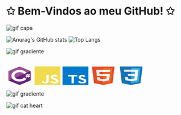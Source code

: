 # ✩ Bem-Vindos ao meu GitHub!  ✩ 
![gif capa](https://static.tumblr.com/2c0794f55d8089b775514e04df2fdec4/bkeuqco/Hlqpcpggk/tumblr_static_tumblr_static__focused_v3.gif)

![Anurag's GitHub stats](https://github-readme-stats.vercel.app/api?username=MikaValdivino&show_icons=true&theme=tokyonight) ![Top Langs](https://github-readme-stats.vercel.app/api/top-langs/?username=MikaValdivino&hide_progress=true&theme=tokyonight)


![gif gradiente](https://user-images.githubusercontent.com/74038190/212284115-f47cd8ff-2ffb-4b04-b5bf-4d1c14c0247f.gif)

<div style="display: inline_block"><br>
  <img align="center" alt="Csharp" height="50" width="70" src="https://raw.githubusercontent.com/devicons/devicon/master/icons/csharp/csharp-original.svg">
  <img align="center" alt="Js" height="50" width="70" src="https://raw.githubusercontent.com/devicons/devicon/master/icons/javascript/javascript-plain.svg">
  <img align="center" alt="Ts" height="50" width="70" src="https://raw.githubusercontent.com/devicons/devicon/master/icons/typescript/typescript-plain.svg">
  <img align="center" alt="HTML" height="50" width="70" src="https://raw.githubusercontent.com/devicons/devicon/master/icons/html5/html5-original.svg">
  <img align="center" alt="CSS" height="50" width="70" src="https://raw.githubusercontent.com/devicons/devicon/master/icons/css3/css3-original.svg">
  
</div>   

![gif gradiente](https://user-images.githubusercontent.com/74038190/212284115-f47cd8ff-2ffb-4b04-b5bf-4d1c14c0247f.gif) 

![gif cat heart](https://steamuserimages-a.akamaihd.net/ugc/1848161512059954667/142EFA2670ECCF3F4C44EF99F2B759C111F5708F/?imw=637&imh=358&ima=fit&impolicy=Letterbox&imcolor=%23000000&letterbox=true)

